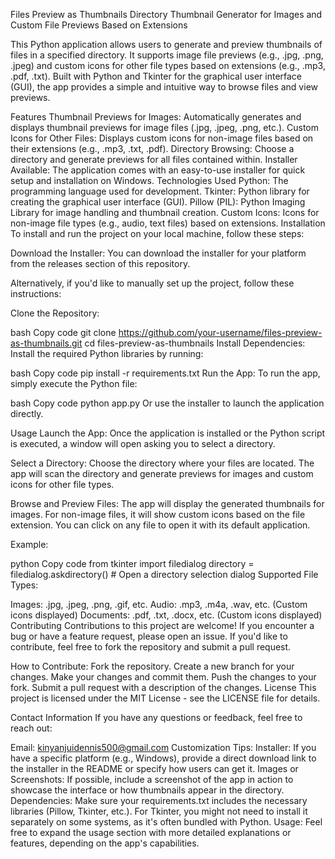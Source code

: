 Files Preview as Thumbnails
Directory Thumbnail Generator for Images and Custom File Previews Based on Extensions

This Python application allows users to generate and preview thumbnails of files in a specified directory. It supports image file previews (e.g., .jpg, .png, .jpeg) and custom icons for other file types based on extensions (e.g., .mp3, .pdf, .txt). Built with Python and Tkinter for the graphical user interface (GUI), the app provides a simple and intuitive way to browse files and view previews.

Features
Thumbnail Previews for Images: Automatically generates and displays thumbnail previews for image files (.jpg, .jpeg, .png, etc.).
Custom Icons for Other Files: Displays custom icons for non-image files based on their extensions (e.g., .mp3, .txt, .pdf).
Directory Browsing: Choose a directory and generate previews for all files contained within.
Installer Available: The application comes with an easy-to-use installer for quick setup and installation on Windows.
Technologies Used
Python: The programming language used for development.
Tkinter: Python library for creating the graphical user interface (GUI).
Pillow (PIL): Python Imaging Library for image handling and thumbnail creation.
Custom Icons: Icons for non-image file types (e.g., audio, text files) based on extensions.
Installation
To install and run the project on your local machine, follow these steps:

Download the Installer:
You can download the installer for your platform from the releases section of this repository.

Alternatively, if you'd like to manually set up the project, follow these instructions:

Clone the Repository:

bash
Copy code
git clone https://github.com/your-username/files-preview-as-thumbnails.git
cd files-preview-as-thumbnails
Install Dependencies:
Install the required Python libraries by running:

bash
Copy code
pip install -r requirements.txt
Run the App:
To run the app, simply execute the Python file:

bash
Copy code
python app.py
Or use the installer to launch the application directly.

Usage
Launch the App:
Once the application is installed or the Python script is executed, a window will open asking you to select a directory.

Select a Directory:
Choose the directory where your files are located. The app will scan the directory and generate previews for images and custom icons for other file types.

Browse and Preview Files:
The app will display the generated thumbnails for images. For non-image files, it will show custom icons based on the file extension. You can click on any file to open it with its default application.

Example:

python
Copy code
from tkinter import filedialog
directory = filedialog.askdirectory()  # Open a directory selection dialog
Supported File Types:

Images: .jpg, .jpeg, .png, .gif, etc.
Audio: .mp3, .m4a, .wav, etc. (Custom icons displayed)
Documents: .pdf, .txt, .docx, etc. (Custom icons displayed)
Contributing
Contributions to this project are welcome! If you encounter a bug or have a feature request, please open an issue. If you'd like to contribute, feel free to fork the repository and submit a pull request.

How to Contribute:
Fork the repository.
Create a new branch for your changes.
Make your changes and commit them.
Push the changes to your fork.
Submit a pull request with a description of the changes.
License
This project is licensed under the MIT License - see the LICENSE file for details.

Contact Information
If you have any questions or feedback, feel free to reach out:

Email: kinyanjuidennis500@gmail.com
Customization Tips:
Installer: If you have a specific platform (e.g., Windows), provide a direct download link to the installer in the README or specify how users can get it.
Images or Screenshots: If possible, include a screenshot of the app in action to showcase the interface or how thumbnails appear in the directory.
Dependencies: Make sure your requirements.txt includes the necessary libraries (Pillow, Tkinter, etc.). For Tkinter, you might not need to install it separately on some systems, as it's often bundled with Python.
Usage: Feel free to expand the usage section with more detailed explanations or features, depending on the app's capabilities.
